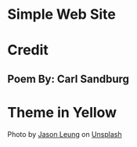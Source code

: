 # Simple Web Site
# Credit
## Poem By: Carl Sandburg
# Theme in Yellow

Photo by <a href="https://unsplash.com/@ninjason?utm_source=unsplash&utm_medium=referral&utm_content=creditCopyText">Jason Leung</a> on <a href="https://unsplash.com/photos/hsS6jTr-pns?utm_source=unsplash&utm_medium=referral&utm_content=creditCopyText">Unsplash</a>
  